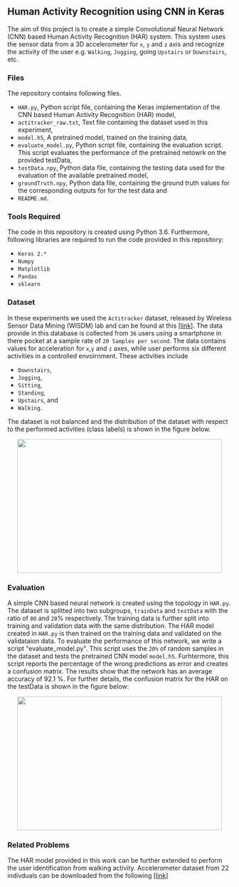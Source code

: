 ## Human Activity Recognition using CNN in Keras
The aim of this project is to create a simple Convolutional Neural Network (CNN) based Human Activity Recognition (HAR) system. This system uses the sensor data from a 3D accelerometer for `x`, `y` and `z` axis and recognize the activity of the user e.g. `Walking`, `Jogging`, going `Upstairs` or `Downstairs`, etc.
### Files
The repository contains following files.
* `HAR.py`, Python script file, containing the Keras implementation of the CNN based Human Activity Recognition (HAR) model,
* `actitracker_raw.txt`, Text file containing the dataset used in this experiment,
* `model.h5`, A pretrained model, trained on the training data,
* `evaluate_model.py`, Python script file, containing the evaluation script. This script evaluates the performance of the pretrained netowrk on the provided testData, 
* `testData.npy`, Python data file, containing the testing data used for the evaluation of the available pretrained model,
* `groundTruth.npy`, Python data file, containing the ground truth values for the corresponding outputs for for the test data and
* `README.md`.


### Tools Required

The code in this repository is created using Python 3.6. Furthermore, following libraries are required to run the code provided in this repository:
* `Keras 2.*`
* `Numpy`
* `Matplotlib`
* `Pandas`
* `sklearn`


### Dataset
In these experiments we used the `Actitracker` dataset, released by Wireless Sensor Data Mining (WISDM) lab and can be found at this [[link]](http://www.cis.fordham.edu/wisdm/dataset.php). The data provide in this database is collected from `36` users using a smartphone in there pocket at a sample rate of `20 Samples per second`. The data contains values for acceleration for `x`,`y` and `z` axes, while user performs six different activities in a controlled envoirnment. These activities include 
* `Downstairs`,
* `Jogging`, 
* `Sitting`,
* `Standing`,
* `Upstairs`, and
* `Walking`.

The dataset is not balanced and the distribution of the dataset with respect to the performed activities (class labels) is shown in the figure below.
<p align="center">
<img width="460" height="300" src="https://raw.githubusercontent.com/Shahnawax/HAR-CNN-Keras/master/dataset-distribution.png">
</p>


### Evaluation
A simple CNN based neural network is created using the topology in `HAR.py`. The dataset is splitted into two subgroups, `trainData` and `testData` with the ratio of `80` and `20`% respectively. The training data is further split into training and validation data with the same distribution. The HAR model created in `HAR.py` is then trained on the training data and validated on the validataion data. To evaluate the performance of this network, we write a script "evaluate_model.py". This script uses the `20%` of random samples in the dataset and tests the pretrained CNN model `model.h5`. Furhtermore, this script reports the percentage of the wrong predictions as error and creates a confusion matrix. The results show that the network has an average accuracy of 92.1 %. For further details, the confusion matrix for the HAR on the testData is shown in the figure below:
<p align="center">
<img width="460" height="300" src="https://raw.githubusercontent.com/Shahnawax/HAR-CNN-Keras/master/confusion_matrix.png">
</p>


### Related Problems

The HAR model provided in this work can be further extended to perform the user identification from walking activity. Accelerometer dataset from 22 indivduals can be downloaded from the following [[link]](http://archive.ics.uci.edu/ml/datasets/User+Identification+From+Walking+Activity)
